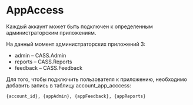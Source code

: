 AppAccess
=========

Каждый аккаунт может быть подключен к определенным администраторским приложениям.

На данный момент администраторских приложений 3:

- admin – CASS.Admin
- reports – CASS.Reports
- feedback – CASS.Feedback

Для того, чтобы подключить пользователя к приложению, необходимо добавить запись в таблицу account_app_acccess:

    {account_id}, {appAdmin}, {appFeedback}, {appReports}